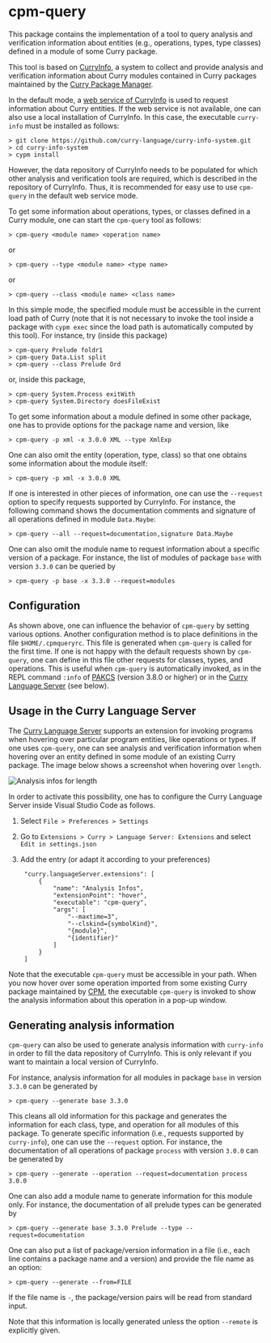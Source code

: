 cpm-query
=========

This package contains the implementation of a tool to query
analysis and verification information about entities
(e.g., operations, types, type classes)
defined in a module of some Curry package.

This tool is based on
[CurryInfo](https://github.com/curry-language/curry-info-system.git),
a system to collect and provide analysis and verification information
about Curry modules contained in Curry packages maintained by the
[Curry Package Manager](https://curry-lang.org/tools/cpm/).

In the default mode, a
[web service of CurryInfo](https://cpm.curry-lang.org/webapps/curry-info/run.cgi?-V)
is used to request information about Curry entities.
If the web service is not available, one can also use a local installation
of CurryInfo. In this case, the executable `curry-info` must be installed
as follows:

    > git clone https://github.com/curry-language/curry-info-system.git
    > cd curry-info-system
    > cypm install

However, the data repository of CurryInfo needs to be populated
for which other analysis and verification tools are required,
which is described in the repository of CurryInfo.
Thus, it is recommended for easy use to use `cpm-query` in the default
web service mode.

To get some information about operations, types, or classes defined
in a Curry module, one can start the `cpm-query` tool as follows:

    > cpm-query <module name> <operation name>

or

    > cpm-query --type <module name> <type name>

or

    > cpm-query --class <module name> <class name>

In this simple mode, the specified module must be accessible
in the current load path of Curry
(note that it is not necessary to invoke the tool inside a package
with `cypm exec` since the load path is automatically computed by this tool).
For instance, try (inside this package)

    > cpm-query Prelude foldr1
    > cpm-query Data.List split
    > cpm-query --class Prelude Ord

or, inside this package,

    > cpm-query System.Process exitWith
    > cpm-query System.Directory doesFileExist

To get some information about a module defined in some other package,
one has to provide options for the package name and version, like

    > cpm-query -p xml -x 3.0.0 XML --type XmlExp

One can also omit the entity (operation, type, class) so that one obtains
some information about the module itself:

    > cpm-query -p xml -x 3.0.0 XML

If one is interested in other pieces of information, one can use the
`--request` option to specify requests supported by CurryInfo.
For instance, the following command shows the documentation comments and
signature of all operations defined in module `Data.Maybe`:

    > cpm-query --all --request=documentation,signature Data.Maybe

One can also omit the module name to request information about a specific
version of a package. For instance, the list of modules of package
`base` with version `3.3.0` can be queried by

    > cpm-query -p base -x 3.3.0 --request=modules


Configuration
-------------

As shown above, one can influence the behavior of `cpm-query` by setting
various options. Another configuration method is to place definitions
in the file `$HOME/.cpmqueryrc`. This file is generated when `cpm-query`
is called for the first time. If one is not happy with the default
requests shown by `cpm-query`, one can define in this file other
requests for classes, types, and operations.
This is useful when `cpm-query` is automatically invoked,
as in the REPL command `:info` of
[PAKCS](https://www.curry-lang.org/pakcs/) (version 3.8.0 or higher)
or in the
[Curry Language Server](https://github.com/fwcd/curry-language-server)
(see below).


Usage in the Curry Language Server
----------------------------------

The [Curry Language Server](https://github.com/fwcd/curry-language-server)
supports an extension for invoking programs when hovering over
particular program entities, like operations or types.
If one uses `cpm-query`, one can see analysis and verification
information when hovering over an entity defined in some module
of an existing Curry package.
The image below shows a screenshot when hovering over `length`.

![Analysis infos for length](https://cpm.curry-lang.org/PACKAGES/cpm-query-0.1.0/images/cpm-query-length.png)

In order to activate this possibility, one has to configure
the Curry Language Server inside Visual Studio Code as follows.

1. Select `File > Preferences > Settings`
2. Go to `Extensions > Curry > Language Server: Extensions` and
   select `Edit in settings.json`
3. Add the entry (or adapt it according to your preferences)

        "curry.languageServer.extensions": [
            {
                "name": "Analysis Infos",
                "extensionPoint": "hover",
                "executable": "cpm-query",
                "args": [
                    "--maxtime=3",
                    "--clskind={symbolKind}",
                    "{module}",
                    "{identifier}"
                ]
            }
        ]

Note that the executable `cpm-query` must be accessible in your path.
When you now hover over some operation imported from some
existing Curry package maintained by
[CPM](https://www.curry-lang.org/tools/cpm/),
the executable `cpm-query` is invoked to show the analysis
information about this operation in a pop-up window.


Generating analysis information
-------------------------------

`cpm-query` can also be used to generate analysis information
with `curry-info` in order to fill the data repository of CurryInfo.
This is only relevant if you want to maintain a local version
of CurryInfo.

For instance, analysis information for all modules in package `base`
in version `3.3.0` can be generated by

    > cpm-query --generate base 3.3.0

This cleans all old information for this package and generates
the information for each class, type, and operation
for all modules of this package. To generate specific information
(i.e., requests supported by `curry-info`), one can use the `--request` option.
For instance, the documentation of all operations of package `process`
with version `3.0.0` can be generated by

    > cpm-query --generate --operation --request=documentation process 3.0.0

One can also add a module name to generate information for this module only.
For instance, the documentation of all prelude types can be generated by

    > cpm-query --generate base 3.3.0 Prelude --type --request=documentation

One can also put a list of package/version information
in a file (i.e., each line contains a package name and a version)
and provide the file name as an option:

    > cpm-query --generate --from=FILE

If the file name is `-`, the package/version pairs will be read from
standard input.

Note that this information is locally generated unless the option
`--remote` is explicitly given.

